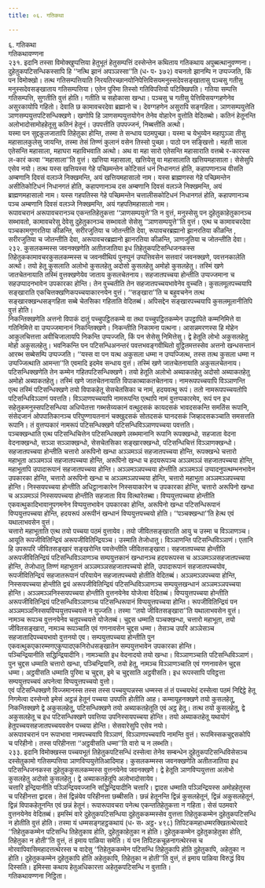 ```yaml
---
title: ०६. गतिकथा

---
```

६. गतिकथा  
गतिकथावण्णना  
२३१. इदानि तस्सा विमोक्खुप्पत्तिया हेतुभूतं हेतुसम्पत्तिं दस्सेन्तेन कथिताय गतिकथाय अपुब्बत्थानुवण्णना। दुहेतुकपटिसन्धिकस्सापि हि ‘‘नत्थि झानं अपञ्ञस्सा’’ति (ध॰ प॰ ३७२) वचनतो झानम्पि न उप्पज्जति, किं पन विमोक्खो। तत्थ गतिसम्पत्तियाति निरयतिरच्छानयोनिपेत्तिविसयमनुस्सदेवसङ्खातासु पञ्चसु गतीसु मनुस्सदेवसङ्खाताय गतिसम्पत्तिया। एतेन पुरिमा तिस्सो गतिविपत्तियो पटिक्खिपति। गतिया सम्पत्ति गतिसम्पत्ति, सुगतीति वुत्तं होति। गतीति च सहोकासा खन्धा। पञ्चसु च गतीसु पेत्तिविसयग्गहणेनेव असुरकायोपि गहितो। देवाति छ कामावचरदेवा ब्रह्मानो च। देवग्गहणेन असुरापि सङ्गहिता। ञाणसम्पयुत्तेति ञाणसम्पयुत्तपटिसन्धिक्खणे। खणोपि हि ञाणसम्पयुत्तयोगेन तेनेव वोहारेन वुत्तोति वेदितब्बो। कतिनं हेतूनन्ति अलोभादोसामोहहेतूसु कतिनं हेतूनं। उपपत्तीति उपपज्जनं, निब्बत्तीति अत्थो।  
यस्मा पन सुद्दकुलजातापि तिहेतुका होन्ति, तस्मा ते सन्धाय पठमपुच्छा। यस्मा च येभुय्येन महापुञ्ञा तीसु महासालकुलेसु जायन्ति, तस्मा तेसं तिण्णं कुलानं वसेन तिस्सो पुच्छा। पाठो पन सङ्खित्तो। महती साला एतेसन्ति महासाला, महाघरा महाविभवाति अत्थो। अथ वा महा सारो एतेसन्ति महासाराति वत्तब्बे र-कारस्स ल-कारं कत्वा ‘‘महासाला’’ति वुत्तं। खत्तिया महासाला, खत्तियेसु वा महासालाति खत्तियमहासाला। सेसेसुपि एसेव नयो। तत्थ यस्स खत्तियस्स गेहे पच्छिमन्तेन कोटिसतं धनं निधानगतं होति, कहापणानञ्च वीसति अम्बणानि दिवसं वलञ्जे निक्खमन्ति, अयं खत्तियमहासालो नाम। यस्स ब्राह्मणस्स गेहे पच्छिमन्तेन असीतिकोटिधनं निधानगतं होति, कहापणानञ्च दस अम्बणानि दिवसं वलञ्जे निक्खमन्ति, अयं ब्राह्मणमहासालो नाम। यस्स गहपतिस्स गेहे पच्छिमन्तेन चत्तालीसकोटिधनं निधानगतं होति, कहापणानञ्च पञ्च अम्बणानि दिवसं वलञ्जे निक्खमन्ति, अयं गहपतिमहासालो नाम।  
रूपावचरानं अरूपावचरानञ्च एकन्ततिहेतुकत्ता ‘‘ञाणसम्पयुत्ते’’ति न वुत्तं, मनुस्सेसु पन दुहेतुकाहेतुकानञ्च सब्भावतो, कामावचरेसु देवेसु दुहेतुकानञ्च सब्भावतो सेसेसु ‘‘ञाणसम्पयुत्ते’’ति वुत्तं। एत्थ च कामावचरदेवा पञ्चकामगुणरतिया कीळन्ति, सरीरजुतिया च जोतन्तीति देवा, रूपावचरब्रह्मानो झानरतिया कीळन्ति , सरीरजुतिया च जोतन्तीति देवा, अरूपावचरब्रह्मानो झानरतिया कीळन्ति, ञाणजुतिया च जोतन्तीति देवा।  
२३२. कुसलकम्मस्स जवनक्खणेति अतीतजातिया इध तिहेतुकपटिसन्धिजनकस्स तिहेतुककामावचरकुसलकम्मस्स च जवनवीथियं पुनप्पुनं उप्पत्तिवसेन सत्तवारं जवनक्खणे, पवत्तनकालेति अत्थो। तयो हेतू कुसलाति अलोभो कुसलहेतु अदोसो कुसलहेतु अमोहो कुसलहेतु। तस्मिं खणे जातचेतनायाति तस्मिं वुत्तक्खणेयेव जाताय कुसलचेतनाय। सहजातपच्चया होन्तीति उप्पज्जमाना च सहउप्पादनभावेन उपकारका होन्ति। तेन वुच्चतीति तेन सहजातपच्चयभावेनेव वुच्चति। कुसलमूलपच्चयापि सङ्खाराति एकचित्तक्खणिकपच्चयाकारनयेन वुत्तं। ‘‘सङ्खारा’’ति च बहुवचनेन तत्थ सङ्खारक्खन्धसङ्गहिता सब्बे चेतसिका गहिताति वेदितब्बं। अपिसद्देन सङ्खारपच्चयापि कुसलमूलानीतिपि वुत्तं होति।  
निकन्तिक्खणेति अत्तनो विपाकं दातुं पच्चुपट्ठितकम्मे वा तथा पच्चुपट्ठितकम्मेन उपट्ठापिते कम्मनिमित्ते वा गतिनिमित्ते वा उप्पज्जमानानं निकन्तिक्खणे। निकन्तीति निकामना पत्थना। आसन्नमरणस्स हि मोहेन आकुलचित्तत्ता अवीचिजालायपि निकन्ति उप्पज्जति, किं पन सेसेसु निमित्तेसु। द्वे हेतूति लोभो अकुसलहेतु मोहो अकुसलहेतु। भवनिकन्ति पन पटिसन्धिअनन्तरं पवत्तभवङ्गवीथितो वुट्ठितमत्तस्सेव अत्तनो खन्धसन्तानं आरब्भ सब्बेसम्पि उप्पज्जति। ‘‘यस्स वा पन यत्थ अकुसला धम्मा न उप्पज्जित्थ, तस्स तत्थ कुसला धम्मा न उप्पज्जित्थाति आमन्ता’’ति एवमादि इदमेव सन्धाय वुत्तं। तस्मिं खणे जातचेतनायाति अकुसलचेतनाय।  
पटिसन्धिक्खणेति तेन कम्मेन गहितपटिसन्धिक्खणे। तयो हेतूति अलोभो अब्याकतहेतु अदोसो अब्याकतहेतु अमोहो अब्याकतहेतु। तस्मिं खणे जातचेतनायाति विपाकाब्याकतचेतनाय। नामरूपपच्चयापि विञ्ञाणन्ति एत्थ तस्मिं पटिसन्धिक्खणे तयो विपाकहेतू सेसचेतसिका च नामं, हदयवत्थु रूपं। ततो नामरूपपच्चयतोपि पटिसन्धिविञ्ञाणं पवत्तति। विञ्ञाणपच्चयापि नामरूपन्ति एत्थापि नामं वुत्तप्पकारमेव, रूपं पन इध सहेतुकमनुस्सपटिसन्धिया अधिप्पेतत्ता गब्भसेय्यकानं वत्थुदसकं कायदसकं भावदसकन्ति समतिंस रूपानि, संसेदजानं ओपपातिकानञ्च परिपुण्णायतनानं चक्खुदसकं सोतदसकं घानदसकं जिव्हादसकञ्चाति समसत्तति रूपानि। तं वुत्तप्पकारं नामरूपं पटिसन्धिक्खणे पटिसन्धिविञ्ञाणपच्चया पवत्तति।  
पञ्चक्खन्धाति एत्थ पटिसन्धिचित्तेन पटिसन्धिक्खणे लब्भमानानि रूपानि रूपक्खन्धो, सहजाता वेदना वेदनाक्खन्धो, सञ्ञा सञ्ञाक्खन्धो, सेसचेतसिका सङ्खारक्खन्धो, पटिसन्धिचित्तं विञ्ञाणक्खन्धो। सहजातपच्चया होन्तीति चत्तारो अरूपिनो खन्धा अञ्ञमञ्ञं सहजातपच्चया होन्ति, रूपक्खन्धे चत्तारो महाभूता अञ्ञमञ्ञं सहजातपच्चया होन्ति, अरूपिनो खन्धा च हदयरूपञ्च अञ्ञमञ्ञं सहजातपच्चया होन्ति, महाभूतापि उपादारूपानं सहजातपच्चया होन्ति। अञ्ञमञ्ञपच्चया होन्तीति अञ्ञमञ्ञं उप्पादनुपत्थम्भनभावेन उपकारका होन्ति, चत्तारो अरूपिनो खन्धा च अञ्ञमञ्ञपच्चया होन्ति, चत्तारो महाभूता अञ्ञमञ्ञपच्चया होन्ति। निस्सयपच्चया होन्तीति अधिट्ठानाकारेन निस्सयाकारेन च उपकारका होन्ति, चत्तारो अरूपिनो खन्धा च अञ्ञमञ्ञं निस्सयपच्चया होन्तीति सहजाता विय वित्थारेतब्बा। विप्पयुत्तपच्चया होन्तीति एकवत्थुकादिभावानुपगमनेन विप्पयुत्तभावेन उपकारका होन्ति, अरूपिनो खन्धा पटिसन्धिरूपानं विप्पयुत्तपच्चया होन्ति, हदयरूपं अरूपीनं खन्धानं विप्पयुत्तपच्चयो होति। ‘‘पञ्चक्खन्धा’’ति हेत्थ एवं यथालाभवसेन वुत्तं।  
चत्तारो महाभूताति एत्थ तयो पच्चया पठमं वुत्तायेव। तयो जीवितसङ्खाराति आयु च उस्मा च विञ्ञाणञ्च। आयूति रूपजीवितिन्द्रियं अरूपजीवितिन्द्रियञ्च। उस्माति तेजोधातु। विञ्ञाणन्ति पटिसन्धिविञ्ञाणं। एतानि हि उपरूपरि जीवितसङ्खारं सङ्खरोन्ति पवत्तेन्तीति जीवितसङ्खारा। सहजातपच्चया होन्तीति अरूपजीवितिन्द्रियं पटिसन्धिविञ्ञाणञ्च सम्पयुत्तकानं खन्धानञ्च हदयरूपस्स च अञ्ञमञ्ञसहजातपच्चया होन्ति, तेजोधातु तिण्णं महाभूतानं अञ्ञमञ्ञसहजातपच्चयो होति, उपादारूपानं सहजातपच्चयोव, रूपजीवितिन्द्रियं सहजातरूपानं परियायेन सहजातपच्चयो होतीति वेदितब्बं। अञ्ञमञ्ञपच्चया होन्ति, निस्सयपच्चया होन्तीति द्वयं अरूपजीवितिन्द्रियं पटिसन्धिविञ्ञाणञ्च सम्पयुत्तखन्धानं अञ्ञमञ्ञपच्चया होन्ति। अञ्ञमञ्ञनिस्सयपच्चया होन्तीति वुत्तनयेनेव योजेत्वा वेदितब्बं। विप्पयुत्तपच्चया होन्तीति अरूपजीवितिन्द्रियं पटिसन्धिविञ्ञाणञ्च पटिसन्धिरूपानं विप्पयुत्तपच्चया होन्ति। रूपजीवितिन्द्रियं पन अञ्ञमञ्ञनिस्सयविप्पयुत्तपच्चयत्ते न युज्जति। तस्मा ‘‘तयो जीवितसङ्खारा’’ति यथालाभवसेन वुत्तं। नामञ्च रूपञ्च वुत्तनयेनेव चतुपच्चयत्ते योजेतब्बं। चुद्दस धम्माति पञ्चक्खन्धा, चत्तारो महाभूता, तयो जीवितसङ्खारा, नामञ्च रूपञ्चाति एवं गणनावसेन चुद्दस धम्मा। तेसञ्च उपरि अञ्ञेसञ्च सहजातादिपच्चयभावो वुत्तनयो एव। सम्पयुत्तपच्चया होन्तीति पुन एकवत्थुकएकारम्मणएकुप्पादएकनिरोधसङ्खातेन सम्पयुत्तभावेन उपकारका होन्ति।  
पञ्चिन्द्रियानीति सद्धिन्द्रियादीनि। नामञ्चाति इध वेदनादयो तयो खन्धा। विञ्ञाणञ्चाति पटिसन्धिविञ्ञाणं। पुन चुद्दस धम्माति चत्तारो खन्धा, पञ्चिन्द्रियानि, तयो हेतू, नामञ्च विञ्ञाणञ्चाति एवं गणनावसेन चुद्दस धम्मा। अट्ठवीसति धम्माति पुरिमा च चुद्दस, इमे च चुद्दसाति अट्ठवीसति। इध रूपस्सापि पविट्ठत्ता सम्पयुत्तपच्चयं अपनेत्वा विप्पयुत्तपच्चयो वुत्तो।  
एवं पटिसन्धिक्खणे विज्जमानस्स तस्स तस्स पच्चयुप्पन्नस्स धम्मस्स तं तं पच्चयभेदं दस्सेत्वा पठमं निद्दिट्ठे हेतू निगमेत्वा दस्सेन्तो इमेसं अट्ठन्नं हेतूनं पच्चया उपपत्ति होतीति आह। कम्मायूहनक्खणे तयो कुसलहेतू, निकन्तिक्खणे द्वे अकुसलहेतू, पटिसन्धिक्खणे तयो अब्याकतहेतूति एवं अट्ठ हेतू। तत्थ तयो कुसलहेतू, द्वे अकुसलहेतू च इध पटिसन्धिक्खणे पवत्तिया उपनिस्सयपच्चया होन्ति। तयो अब्याकतहेतू यथायोगं हेतुपच्चयसहजातपच्चयवसेन पच्चया होन्ति। सेसवारेसुपि एसेव नयो।  
अरूपावचरानं पन रूपाभावा नामपच्चयापि विञ्ञाणं, विञ्ञाणपच्चयापि नामन्ति वुत्तं। रूपमिस्सकचुद्दसकोपि च परिहीनो। तस्स परिहीनत्ता ‘‘अट्ठवीसति धम्मा’’ति वारो च न लब्भति।  
२३३. इदानि विमोक्खस्स पच्चयभूतं तिहेतुकपटिसन्धिं दस्सेत्वा तेनेव सम्बन्धेन दुहेतुकपटिसन्धिविसेसञ्च दस्सेतुकामो गतिसम्पत्तिया ञाणविप्पयुत्तेतिआदिमाह। कुसलकम्मस्स जवनक्खणेति अतीतजातिया इध पटिसन्धिजनकस्स दुहेतुककुसलकम्मस्स वुत्तनयेनेव जवनक्खणे। द्वे हेतूति ञाणविप्पयुत्तत्ता अलोभो कुसलहेतु अदोसो कुसलहेतु। द्वे अब्याकतहेतूपि अलोभादोसायेव।  
चत्तारि इन्द्रियानीति पञ्ञिन्द्रियवज्जानि सद्धिन्द्रियादीनि चत्तारि। द्वादस धम्माति पञ्ञिन्द्रियस्स अमोहहेतुस्स च परिहीनत्ता द्वादस। तेसं द्विन्नंयेव परिहीनत्ता छब्बीसति। छन्नं हेतूनन्ति द्विन्नं कुसलहेतूनं, द्विन्नं अकुसलहेतूनं, द्विन्नं विपाकहेतूनन्ति एवं छन्नं हेतूनं। रूपारूपावचरा पनेत्थ एकन्ततिहेतुकत्ता न गहिता। सेसं पठमवारे वुत्तनयेनेव वेदितब्बं। इमस्मिं वारे दुहेतुकपटिसन्धिया दुहेतुककम्मस्सेव वुत्तत्ता तिहेतुककम्मेन दुहेतुकपटिसन्धि न होतीति वुत्तं होति। तस्मा यं धम्मसङ्गहट्ठकथायं (ध॰ स॰ अट्ठ॰ ४९८) तिपिटकमहाधम्मरक्खितत्थेरवादे ‘‘तिहेतुककम्मेन पटिसन्धि तिहेतुकाव होति, दुहेतुकाहेतुका न होति। दुहेतुककम्मेन दुहेतुकाहेतुका होति, तिहेतुका न होती’’ति वुत्तं, तं इमाय पाळिया समेति। यं पन तिपिटकचूळनागत्थेरस्स च मोरवापिवासिमहादत्तत्थेरस्स च वादेसु ‘‘तिहेतुककम्मेन पटिसन्धि तिहेतुकापि होति दुहेतुकापि, अहेतुका न होति। दुहेतुककम्मेन दुहेतुकापि होति अहेतुकापि, तिहेतुका न होती’’ति वुत्तं, तं इमाय पाळिया विरुद्धं विय दिस्सति। इमिस्सा कथाय हेतुअधिकारत्ता अहेतुकपटिसन्धि न वुत्ताति।  
गतिकथावण्णना निट्ठिता।  